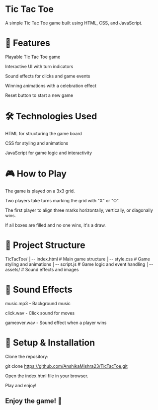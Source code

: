 # Tic Tac Toe

A simple Tic Tac Toe game built using HTML, CSS, and JavaScript.

# 🚀 Features

Playable Tic Tac Toe game

Interactive UI with turn indicators

Sound effects for clicks and game events

Winning animations with a celebration effect

Reset button to start a new game

# 🛠️ Technologies Used

HTML for structuring the game board

CSS for styling and animations

JavaScript for game logic and interactivity

# 🎮 How to Play

The game is played on a 3x3 grid.

Two players take turns marking the grid with "X" or "O".

The first player to align three marks horizontally, vertically, or diagonally wins.

If all boxes are filled and no one wins, it's a draw.

# 📂 Project Structure

TicTacToe/
│-- index.html     # Main game structure
│-- style.css      # Game styling and animations
│-- script.js      # Game logic and event handling
│-- assets/        # Sound effects and images

# 🎵 Sound Effects

music.mp3 - Background music

click.wav - Click sound for moves

gameover.wav - Sound effect when a player wins

# 📌 Setup & Installation

Clone the repository:

git clone https://github.com/AnshikaMishra23/TicTacToe.git

Open the index.html file in your browser.

Play and enjoy!


## Enjoy the game! 🎉
